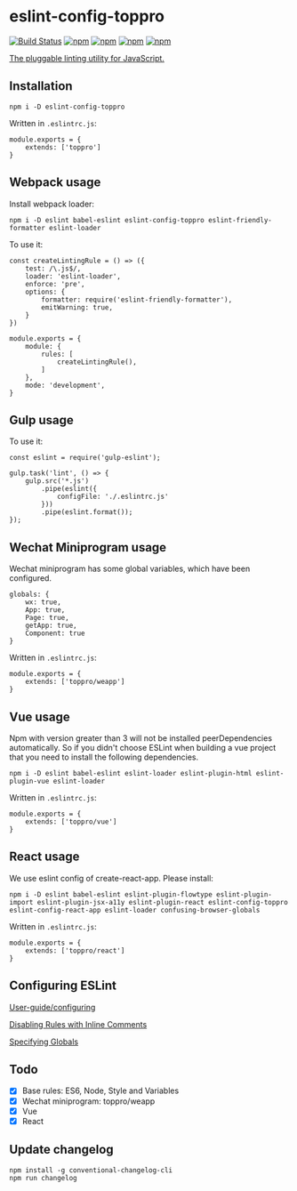 # eslint-config-toppro

[![Build Status](https://travis-ci.com/topproio/eslint-config-toppro.svg?branch=master)](https://travis-ci.com/topproio/eslint-config-toppro)
[![npm](https://img.shields.io/badge/license-MIT-yellowgreen.svg)]()
[![npm](https://img.shields.io/badge/node-%3E%3D8-blue.svg)]()
[![npm](https://img.shields.io/badge/npm-v6.4.1-yellow.svg)]()
[![npm](https://img.shields.io/badge/ESLint-5.9.0-red.svg)]()

[The pluggable linting utility for JavaScript.](https://eslint.org/)

## Installation

```
npm i -D eslint-config-toppro
```

Written in `.eslintrc.js`:

```
module.exports = {
    extends: ['toppro']
}
```

## Webpack usage

Install webpack loader:

```
npm i -D eslint babel-eslint eslint-config-toppro eslint-friendly-formatter eslint-loader
```

To use it:

```
const createLintingRule = () => ({
    test: /\.js$/,
    loader: 'eslint-loader',
    enforce: 'pre',
    options: {
        formatter: require('eslint-friendly-formatter'),
        emitWarning: true,
    }
})

module.exports = {
    module: {
        rules: [
            createLintingRule(),
        ]
    },
    mode: 'development',
}
```

## Gulp usage

To use it:

```
const eslint = require('gulp-eslint');

gulp.task('lint', () => {
    gulp.src('*.js')
        .pipe(eslint({
            configFile: './.eslintrc.js'
        }))
        .pipe(eslint.format());
});
```

## Wechat Miniprogram usage

Wechat miniprogram has some global variables, which have been configured.

```
globals: {
    wx: true,
    App: true,
    Page: true,
    getApp: true,
    Component: true
}
```

Written in `.eslintrc.js`:

```
module.exports = {
    extends: ['toppro/weapp']
}
```

## Vue usage

Npm with version greater than 3 will not be installed peerDependencies automatically. So if you didn't choose ESLint when building a vue project that you need to install the following dependencies.

```
npm i -D eslint babel-eslint eslint-loader eslint-plugin-html eslint-plugin-vue eslint-loader
```

Written in `.eslintrc.js`:

```
module.exports = {
    extends: ['toppro/vue']
}
```

## React usage

We use eslint config of create-react-app. Please install:

```
npm i -D eslint babel-eslint eslint-plugin-flowtype eslint-plugin-import eslint-plugin-jsx-a11y eslint-plugin-react eslint-config-toppro eslint-config-react-app eslint-loader confusing-browser-globals
```

Written in `.eslintrc.js`:

```
module.exports = {
    extends: ['toppro/react']
}
```

## Configuring ESLint

[User-guide/configuring](https://eslint.org/docs/user-guide/configuring)

[Disabling Rules with Inline Comments](https://eslint.org/docs/user-guide/configuring#disabling-rules-with-inline-comments)

[Specifying Globals](https://eslint.org/docs/user-guide/configuring#specifying-globals)

## Todo

- [X] Base rules: ES6, Node, Style and Variables
- [X] Wechat miniprogram: toppro/weapp
- [x] Vue
- [x] React

## Update changelog

```
npm install -g conventional-changelog-cli
npm run changelog
```
